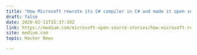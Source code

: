 ```yaml
---
title: "How Microsoft rewrote its C# compiler in C# and made it open source (2017)"
draft: false
date: 2020-02-11T15:37:39Z
link: https://medium.com/microsoft-open-source-stories/how-microsoft-rewrote-its-c-compiler-in-c-and-made-it-open-source-4ebed5646f98?utm_medium=RSS&utm_source=hune
site: medium.com
topic: Hacker News  

---
```

